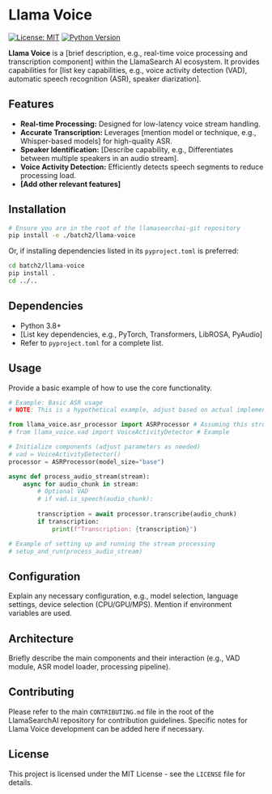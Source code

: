# Llama Voice

[![License: MIT](https://img.shields.io/badge/License-MIT-blue.svg)](https://opensource.org/licenses/MIT)
[![Python Version](https://img.shields.io/badge/python-3.8+-blue.svg)]() <!-- Add appropriate Python version support -->

**Llama Voice** is a [brief description, e.g., real-time voice processing and transcription component] within the LlamaSearch AI ecosystem. It provides capabilities for [list key capabilities, e.g., voice activity detection (VAD), automatic speech recognition (ASR), speaker diarization].

## Features

*   **Real-time Processing:** Designed for low-latency voice stream handling.
*   **Accurate Transcription:** Leverages [mention model or technique, e.g., Whisper-based models] for high-quality ASR.
*   **Speaker Identification:** [Describe capability, e.g., Differentiates between multiple speakers in an audio stream].
*   **Voice Activity Detection:** Efficiently detects speech segments to reduce processing load.
*   **[Add other relevant features]**

## Installation

```bash
# Ensure you are in the root of the llamasearchai-git repository
pip install -e ./batch2/llama-voice
```

Or, if installing dependencies listed in its `pyproject.toml` is preferred:

```bash
cd batch2/llama-voice
pip install .
cd ../.. 
```

## Dependencies

*   Python 3.8+
*   [List key dependencies, e.g., PyTorch, Transformers, LibROSA, PyAudio]
*   Refer to `pyproject.toml` for a complete list.

## Usage

Provide a basic example of how to use the core functionality.

```python
# Example: Basic ASR usage
# NOTE: This is a hypothetical example, adjust based on actual implementation

from llama_voice.asr_processor import ASRProcessor # Assuming this structure
# from llama_voice.vad import VoiceActivityDetector # Example

# Initialize components (adjust parameters as needed)
# vad = VoiceActivityDetector() 
processor = ASRProcessor(model_size="base")

async def process_audio_stream(stream):
    async for audio_chunk in stream:
        # Optional VAD
        # if vad.is_speech(audio_chunk):
        
        transcription = await processor.transcribe(audio_chunk)
        if transcription:
            print(f"Transcription: {transcription}")

# Example of setting up and running the stream processing
# setup_and_run(process_audio_stream) 
```

## Configuration

Explain any necessary configuration, e.g., model selection, language settings, device selection (CPU/GPU/MPS). Mention if environment variables are used.

## Architecture

Briefly describe the main components and their interaction (e.g., VAD module, ASR model loader, processing pipeline).

## Contributing

Please refer to the main `CONTRIBUTING.md` file in the root of the LlamaSearchAI repository for contribution guidelines. Specific notes for Llama Voice development can be added here if necessary.

## License

This project is licensed under the MIT License - see the `LICENSE` file for details.
